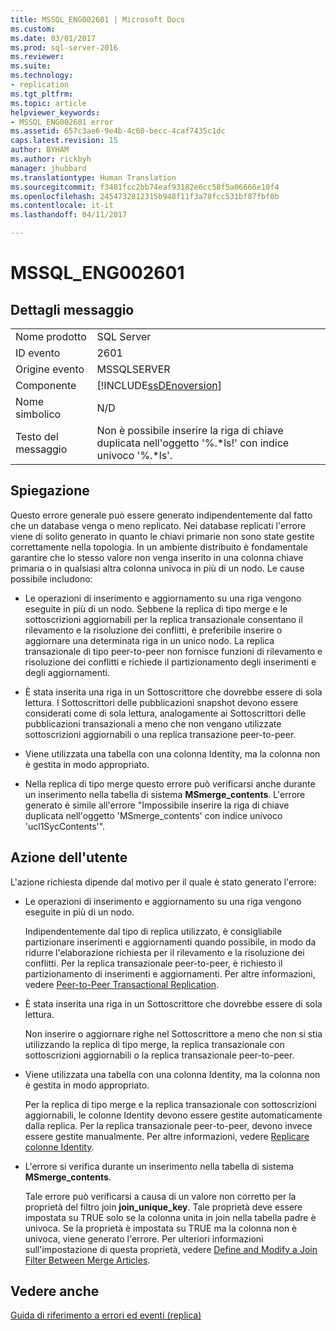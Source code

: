 ```yaml
---
title: MSSQL_ENG002601 | Microsoft Docs
ms.custom: 
ms.date: 03/01/2017
ms.prod: sql-server-2016
ms.reviewer: 
ms.suite: 
ms.technology:
- replication
ms.tgt_pltfrm: 
ms.topic: article
helpviewer_keywords:
- MSSQL_ENG002601 error
ms.assetid: 657c3ae6-9e4b-4c60-becc-4caf7435c1dc
caps.latest.revision: 15
author: BYHAM
ms.author: rickbyh
manager: jhubbard
ms.translationtype: Human Translation
ms.sourcegitcommit: f3481fcc2bb74eaf93182e6cc58f5a06666e10f4
ms.openlocfilehash: 2454732812315b948f11f3a78fcc531bf87fbf0b
ms.contentlocale: it-it
ms.lasthandoff: 04/11/2017

---
```

# <a name="mssqleng002601"></a>MSSQL_ENG002601
    
## <a name="message-details"></a>Dettagli messaggio  
  
|||  
|-|-|  
|Nome prodotto|SQL Server|  
|ID evento|2601|  
|Origine evento|MSSQLSERVER|  
|Componente|[!INCLUDE[ssDEnoversion](../../includes/ssdenoversion-md.md)]|  
|Nome simbolico|N/D|  
|Testo del messaggio|Non è possibile inserire la riga di chiave duplicata nell'oggetto '%.*ls!' con indice univoco '%.\*ls'.|  
  
## <a name="explanation"></a>Spiegazione  
 Questo errore generale può essere generato indipendentemente dal fatto che un database venga o meno replicato. Nei database replicati l'errore viene di solito generato in quanto le chiavi primarie non sono state gestite correttamente nella topologia. In un ambiente distribuito è fondamentale garantire che lo stesso valore non venga inserito in una colonna chiave primaria o in qualsiasi altra colonna univoca in più di un nodo. Le cause possibile includono:  
  
-   Le operazioni di inserimento e aggiornamento su una riga vengono eseguite in più di un nodo. Sebbene la replica di tipo merge e le sottoscrizioni aggiornabili per la replica transazionale consentano il rilevamento e la risoluzione dei conflitti, è preferibile inserire o aggiornare una determinata riga in un unico nodo. La replica transazionale di tipo peer-to-peer non fornisce funzioni di rilevamento e risoluzione dei conflitti e richiede il partizionamento degli inserimenti e degli aggiornamenti.  
  
-   È stata inserita una riga in un Sottoscrittore che dovrebbe essere di sola lettura. I Sottoscrittori delle pubblicazioni snapshot devono essere considerati come di sola lettura, analogamente ai Sottoscrittori delle pubblicazioni transazionali a meno che non vengano utilizzate sottoscrizioni aggiornabili o una replica transazione peer-to-peer.  
  
-   Viene utilizzata una tabella con una colonna Identity, ma la colonna non è gestita in modo appropriato.  
  
-   Nella replica di tipo merge questo errore può verificarsi anche durante un inserimento nella tabella di sistema **MSmerge_contents**. L'errore generato è simile all'errore "Impossibile inserire la riga di chiave duplicata nell'oggetto 'MSmerge_contents' con indice univoco 'ucl1SycContents'".  
  
## <a name="user-action"></a>Azione dell'utente  
 L'azione richiesta dipende dal motivo per il quale è stato generato l'errore:  
  
-   Le operazioni di inserimento e aggiornamento su una riga vengono eseguite in più di un nodo.  
  
     Indipendentemente dal tipo di replica utilizzato, è consigliabile partizionare inserimenti e aggiornamenti quando possibile, in modo da ridurre l'elaborazione richiesta per il rilevamento e la risoluzione dei conflitti. Per la replica transazionale peer-to-peer, è richiesto il partizionamento di inserimenti e aggiornamenti. Per altre informazioni, vedere [Peer-to-Peer Transactional Replication](../../relational-databases/replication/transactional/peer-to-peer-transactional-replication.md).  
  
-   È stata inserita una riga in un Sottoscrittore che dovrebbe essere di sola lettura.  
  
     Non inserire o aggiornare righe nel Sottoscrittore a meno che non si stia utilizzando la replica di tipo merge, la replica transazionale con sottoscrizioni aggiornabili o la replica transazionale peer-to-peer.  
  
-   Viene utilizzata una tabella con una colonna Identity, ma la colonna non è gestita in modo appropriato.  
  
     Per la replica di tipo merge e la replica transazionale con sottoscrizioni aggiornabili, le colonne Identity devono essere gestite automaticamente dalla replica. Per la replica transazionale peer-to-peer, devono invece essere gestite manualmente. Per altre informazioni, vedere [Replicare colonne Identity](../../relational-databases/replication/publish/replicate-identity-columns.md).  
  
-   L'errore si verifica durante un inserimento nella tabella di sistema **MSmerge_contents**.  
  
     Tale errore può verificarsi a causa di un valore non corretto per la proprietà del filtro join **join_unique_key**. Tale proprietà deve essere impostata su TRUE solo se la colonna unita in join nella tabella padre è univoca. Se la proprietà è impostata su TRUE ma la colonna non è univoca, viene generato l'errore. Per ulteriori informazioni sull'impostazione di questa proprietà, vedere [Define and Modify a Join Filter Between Merge Articles](../../relational-databases/replication/publish/define-and-modify-a-join-filter-between-merge-articles.md).  
  
## <a name="see-also"></a>Vedere anche  
 [Guida di riferimento a errori ed eventi &#40;replica&#41;](../../relational-databases/replication/errors-and-events-reference-replication.md)  
  
  
